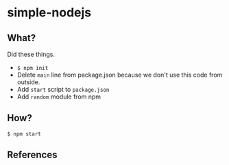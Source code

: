 # simple-nodejs

## What?

Did these things.

- `$ npm init`
- Delete `main` line from package.json because we don't use this code from outside.
- Add `start` script to `package.json`
- Add `random` module from npm

## How?

```
$ npm start
```

## References
